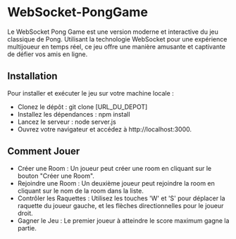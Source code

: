 # WebSocket-PongGame
Le WebSocket Pong Game est une version moderne et interactive du jeu classique de Pong.
Utilisant la technologie WebSocket pour une expérience multijoueur en temps réel,
ce jeu offre une manière amusante et captivante de défier vos amis en ligne.

## Installation
Pour installer et exécuter le jeu sur votre machine locale :

- Clonez le dépôt : git clone [URL_DU_DEPOT]
- Installez les dépendances : npm install
- Lancez le serveur : node server.js
- Ouvrez votre navigateur et accédez à http://localhost:3000.

## Comment Jouer
- Créer une Room : Un joueur peut créer une room en cliquant sur le bouton "Créer une Room".
- Rejoindre une Room : Un deuxième joueur peut rejoindre la room en cliquant sur le nom de la room dans la liste.
- Contrôler les Raquettes : Utilisez les touches 'W' et 'S' pour déplacer la raquette du joueur gauche, et les flèches directionnelles pour le joueur droit.
- Gagner le Jeu : Le premier joueur à atteindre le score maximum gagne la partie.